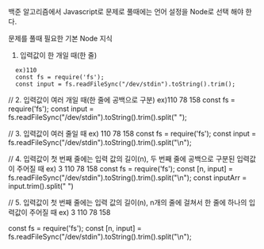 백준 알고리즘에서 Javascript로 문제로 풀때에는 언어 설정을 Node로 선택 해야 한다.

문제를 풀때 필요한 기본 Node 지식

1. 입력값이 한 개일 때(한 줄)
```
  ex)110
  const fs = require('fs');
  const input = fs.readFileSync("/dev/stdin").toString().trim();
```

// 2. 입력값이 여러 개일 때(한 줄에 공백으로 구분)
ex)110 78 158
const fs = require('fs');
const input = fs.readFileSync("/dev/stdin").toString().trim().split(" ");


// 3. 입력값이 여러 줄일 때
ex)
  110
  78
  158
const fs = require('fs');
const input = fs.readFileSync("/dev/stdin").toString().trim().split("\n");


// 4. 입력값이 첫 번째 줄에는 입력 값의 길이(n), 두 번째 줄에 공백으로 구분된 입력값이 주어질 때
ex)
  3
  110 78 158
const fs = require('fs');
const [n, input] = fs.readFileSync("/dev/stdin").toString().trim().split("\n");
const inputArr = input.trim().split(" ")


// 5. 입력값이 첫 번째 줄에는 입력 값의 길이(n), n개의 줄에 걸쳐서 한 줄에 하나의 입력값이 주어질 때
ex)
  3
  110
  78
  158

const fs = require('fs');
const [n, input] = fs.readFileSync("/dev/stdin").toString().trim().split("\n");
